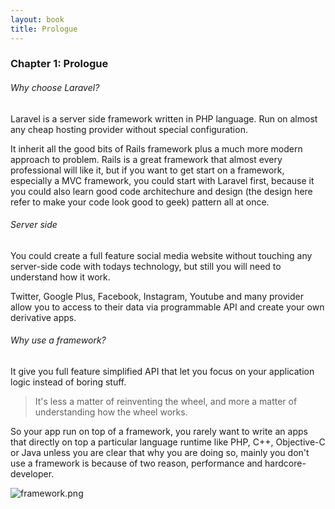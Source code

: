 ```yaml
---
layout: book
title: Prologue
---
```


### Chapter 1: Prologue

###### Why choose Laravel?
Laravel is a server side framework written in PHP language. Run on almost any cheap hosting provider without special configuration.

It inherit all the good bits of Rails framework plus a much more modern approach to problem. Rails is a great framework that almost every professional will like it, but if you want to get start on a framework, especially a MVC framework, you could start with Laravel first, because it you could also learn good code architechure and design (the design here refer to make your code look good to geek) pattern all at once.

###### Server side
You could create a full feature social media website without touching any server-side code with todays technology, but still you will need to understand how it work.

Twitter, Google Plus, Facebook, Instagram, Youtube and many provider allow you to access to their data via programmable API and create your own derivative apps.

###### Why use a framework?
It give you full feature simplified API that let you focus on your application logic instead of boring stuff.

<blockquote>It's less a matter of reinventing the wheel, and more a matter of understanding how the wheel works.</blockquote>

So your app run on top of a framework, you rarely want to write an apps that directly on top a particular language runtime like PHP, C++, Objective-C or Java unless you are clear that why you are doing so, mainly you don't use a framework is because of two reason, performance and hardcore-developer.

![framework.png](assets/img/framework.jpg)
